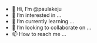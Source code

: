- 👋 Hi, I’m @paulakeju
- 👀 I’m interested in ...
- 🌱 I’m currently learning ...
- 💞️ I’m looking to collaborate on ...
- 📫 How to reach me ...

<!---
paulakeju/paulakeju is a ✨ special ✨ repository because its `README.md` (this file) appears on your GitHub profile.
You can click the Preview link to take a look at your changes.
--->
